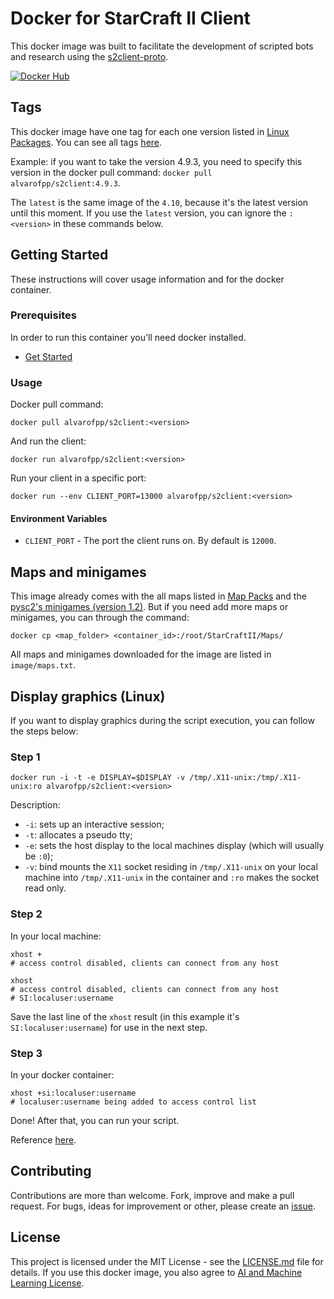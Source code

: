 # Docker for StarCraft II Client

This docker image was built to facilitate the development of scripted bots and research using the [s2client-proto](https://github.com/Blizzard/s2client-proto).

[![Docker Hub](https://img.shields.io/badge/-Docker_Hub-0062cc?style=for-the-badge&logo=Docker&logoColor=white)](https://hub.docker.com/r/alvarofpp/s2client)

## Tags

This docker image have one tag for each one version listed in [Linux Packages](https://github.com/Blizzard/s2client-proto#linux-packages).
You can see all tags [here](https://hub.docker.com/r/alvarofpp/s2client/tags).

Example: if you want to take the version 4.9.3, you need to specify this version in the docker pull command: `docker pull alvarofpp/s2client:4.9.3`.

The `latest` is the same image of the `4.10`, because it's the latest version until this moment.
If you use the `latest` version, you can ignore the `:<version>` in these commands below.

## Getting Started

These instructions will cover usage information and for the docker container.

### Prerequisites

In order to run this container you'll need docker installed.

- [Get Started](https://docs.docker.com/get-started/)

### Usage

Docker pull command:

```shell
docker pull alvarofpp/s2client:<version>
```

And run the client:

```shell
docker run alvarofpp/s2client:<version>
```

Run your client in a specific port:

```shell
docker run --env CLIENT_PORT=13000 alvarofpp/s2client:<version>
```

#### Environment Variables

- `CLIENT_PORT` - The port the client runs on. By default is `12000`.

## Maps and minigames

This image already comes with the all maps listed in [Map Packs](http://blzdistsc2-a.akamaihd.net/MapPacks/Ladder2017Season3_Updated.zip) and the [pysc2's minigames (version 1.2)](https://github.com/deepmind/pysc2/releases/tag/v1.2).
But if you need add more maps or minigames, you can through the command:

```shell
docker cp <map_folder> <container_id>:/root/StarCraftII/Maps/
```

All maps and minigames downloaded for the image are listed in `image/maps.txt`.

## Display graphics (Linux)

If you want to display graphics during the script execution, you can follow the steps below: 

### Step 1

```shell
docker run -i -t -e DISPLAY=$DISPLAY -v /tmp/.X11-unix:/tmp/.X11-unix:ro alvarofpp/s2client:<version>
```

Description:
- `-i`: sets up an interactive session;
- `-t`: allocates a pseudo tty;
- `-e`: sets the host display to the local machines display (which will usually be `:0`);
- `-v`: bind mounts the `X11` socket residing in `/tmp/.X11-unix` on your local machine into `/tmp/.X11-unix` in the container and `:ro` makes the socket read only.

### Step 2

In your local machine:

```shell
xhost +
# access control disabled, clients can connect from any host

xhost
# access control disabled, clients can connect from any host
# SI:localuser:username
```

Save the last line of the `xhost` result (in this example it's `SI:localuser:username`) for use in the next step.

### Step 3

In your docker container:

```shell
xhost +si:localuser:username
# localuser:username being added to access control list
```

Done! After that, you can run your script.

Reference [here](https://stackoverflow.com/questions/25281992/alternatives-to-ssh-x11-forwarding-for-docker-containers).

## Contributing

Contributions are more than welcome. Fork, improve and make a pull request. For bugs, ideas for improvement or other, please create an [issue](https://github.com/alvarofpp/docker-s2client/issues).

## License

This project is licensed under the MIT License - see the [LICENSE.md](LICENSE.md) file for details.
If you use this docker image, you also agree to [AI and Machine Learning License](http://blzdistsc2-a.akamaihd.net/AI_AND_MACHINE_LEARNING_LICENSE.html).
